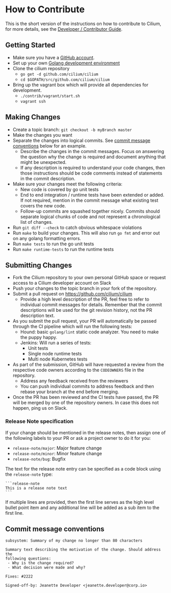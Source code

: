 # How to Contribute

This is the short version of the instructions on how to contribute to Cilium,
for more details, see the [Developer / Contributor Guide](http://docs.cilium.io/en/stable/contributing/).

## Getting Started

* Make sure you have a [GitHub account](https://github.com/signup/free).
* Set up your own [Golang development environment](https://golang.org/doc/code.html)
* Clone the cilium repository
  * `go get -d github.com/cilium/cilium`
  * `cd $GOPATH/src/github.com/cilium/cilium`
* Bring up the vagrant box which will provide all dependencies for development.
  * `./contrib/vagrant/start.sh`
  * `vagrant ssh`

## Making Changes

* Create a topic branch: `git checkout -b myBranch master`
* Make the changes you want
* Separate the changes into logical commits. See [commit message
  conventions](#commit-message-conventions) below for an example.
  * Describe the changes in the commit messages. Focus on answering the
    question why the change is required and document anything that might be
    unexpected.
  * If any description is required to understand your code changes, then those
    instructions should be code comments instead of statements in the commit
    description.
* Make sure your changes meet the following criteria:
  * New code is covered by go unit tests
  * End to end integration / runtime tests have been extended or added. If not
    required, mention in the commit message what existing test covers the new
    code.
  * Follow-up commits are squashed together nicely. Commits should separate
    logical chunks of code and not represent a chronological list of changes.
* Run `git diff --check` to catch obvious whitespace violations
* Run `make` to build your changes. This will also run `go fmt` and error out
  on any golang formatting errors.
* Run `make tests` to run the go unit tests
* Run `make runtime-tests` to run the runtime tests

## Submitting Changes

* Fork the Cilium repository to your own personal GitHub space or request
  access to a Cilium developer account on Slack
* Push your changes to the topic branch in your fork of the repository.
* Submit a pull request on https://github.com/cilium/cilium
  * Provide a high level description of the PR, feel free to refer to
    individual commit messages for details. Remember that the commit
    descriptions will be used for the git revision history, not the PR
    description text.
* As you submit the pull request, your PR will automatically be passed through
  the CI pipeline which will run the following tests:
  * Hound: basic `golang/lint` static code analyzer. You need to make the puppy
    happy.
  * Jenkins: Will run a series of tests:
    * Unit tests
    * Single node runtime tests
    * Multi node Kubernetes tests
* As part of the submission, GitHub will have requested a review from the
  respective code owners according to the `CODEOWNERS` file in the repository.
  * Address any feedback received from the reviewers
  * You can push individual commits to address feedback and then rebase your
    branch at the end before merging.
* Once the PR has been reviewed and the CI tests have passed, the PR will be
  merged by one of the repository owners. In case this does not happen, ping us
  on Slack.

### Release Note specification

If your change should be mentioned in the release notes, then assign one of
the following labels to your PR or ask a project owner to do it for you:

* `release-note/major`: Major feature change
* `release-note/minor`: Minor feature change
* `release-note/bug`: Bugfix

The text for the release note entry can be specified as a code block using
the `release-note` type:

    ```release-note
    This is a release note text
    ```

If multiple lines are provided, then the first line serves as the high level
bullet point item and any additional line will be added as a sub item to the
first line.

## Commit message conventions

    subsystem: Summary of my change no longer than 80 characters

    Summary text describing the motivation of the change. Should address the
    following questions:
     - Why is the change required?
     - What decision were made and why?

    Fixes: #2222

    Signed-off-by: Jeanette Developer <jeanette.developer@corp.io>
